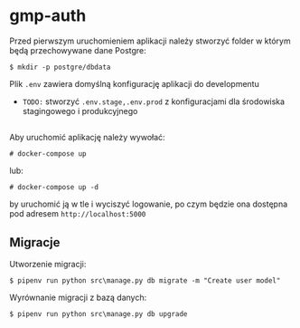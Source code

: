 # gmp-auth

Przed pierwszym uruchomieniem aplikacji należy stworzyć folder w którym będą przechowywane dane Postgre:

```
$ mkdir -p postgre/dbdata
```

Plik ```.env``` zawiera domyślną konfigurację aplikacji do developmentu

- ```TODO:``` stworzyć ```.env.stage,.env.prod``` z konfiguracjami dla środowiska stagingowego i produkcyjnego

##

Aby uruchomić aplikację należy wywołać:
```
# docker-compose up
```
lub:
```
# docker-compose up -d
```
by uruchomić ją w tle i wyciszyć logowanie, po czym będzie ona dostępna pod adresem ```http://localhost:5000```

## Migracje

Utworzenie migracji:
```shell
$ pipenv run python src\manage.py db migrate -m "Create user model"
```

Wyrównanie migracji z bazą danych:
```
$ pipenv run python src\manage.py db upgrade
```
